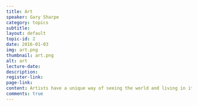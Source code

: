 ```yaml
---
title: Art
speaker: Gary Sharpe
category: topics
subtitle: 
layout: default
topic-id: 2
date: 2016-01-03
img: art.png
thumbnail: art.png
alt: art
lecture-date:
description: 
register-link:
page-link:
content: Artists have a unique way of seeing the world and living in it. I visit museums and marvel at all types of art from painting to sculpture as well as video and music. You never know what creative ideas your mind will generate just from looking at things through an artist’s eyes and ears. Also take a good look at how they create their art. It may spur an idea on a better way to make something. Sometimes overlooked as an art form are retail window displays and product presentations in the store. I marvel at them and let the creativity plan seeds of future ideas.
comments: true
---
```


